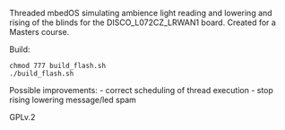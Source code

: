 Threaded mbedOS simulating ambience light reading and lowering and rising of the blinds for the DISCO_L072CZ_LRWAN1 board. Created for a Masters course. 

Build:
```
chmod 777 build_flash.sh
./build_flash.sh
```

Possible improvements:
    - correct scheduling of thread execution
    - stop rising lowering message/led spam

GPLv.2
